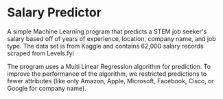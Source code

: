 # Salary Predictor

A simple Machine Learning program that predicts a STEM job seeker's salary based off of years of experience, location, company name, and job type. The data set is from Kaggle and contains 62,000 salary records scraped from Levels.fyi

The program uses a Multi Linear Regression algorithm for prediction. To improve the performance of the algorithm, we restricted predictions to fewer attributes (like only Amazon, Apple, Microsoft, Facebook, Cisco, or Google for company name).
